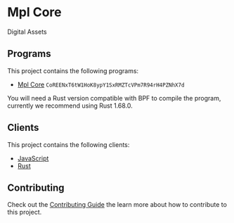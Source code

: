 # Mpl Core

Digital Assets

## Programs

This project contains the following programs:

- [Mpl Core](./programs/mpl-core/README.md) `CoREENxT6tW1HoK8ypY1SxRMZTcVPm7R94rH4PZNhX7d`

You will need a Rust version compatible with BPF to compile the program, currently we recommend using Rust 1.68.0.

## Clients

This project contains the following clients:

- [JavaScript](./clients/js/README.md)
- [Rust](./clients/rust/README.md)

## Contributing

Check out the [Contributing Guide](./CONTRIBUTING.md) the learn more about how to contribute to this project.
